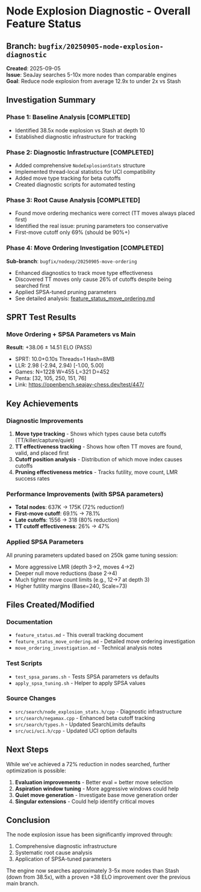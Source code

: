 # Node Explosion Diagnostic - Overall Feature Status

## Branch: `bugfix/20250905-node-explosion-diagnostic`
**Created**: 2025-09-05  
**Issue**: SeaJay searches 5-10x more nodes than comparable engines  
**Goal**: Reduce node explosion from average 12.9x to under 2x vs Stash

## Investigation Summary

### Phase 1: Baseline Analysis [COMPLETED]
- Identified 38.5x node explosion vs Stash at depth 10
- Established diagnostic infrastructure for tracking

### Phase 2: Diagnostic Infrastructure [COMPLETED]
- Added comprehensive `NodeExplosionStats` structure
- Implemented thread-local statistics for UCI compatibility
- Added move type tracking for beta cutoffs
- Created diagnostic scripts for automated testing

### Phase 3: Root Cause Analysis [COMPLETED]
- Found move ordering mechanics were correct (TT moves always placed first)
- Identified the real issue: pruning parameters too conservative
- First-move cutoff only 69% (should be 90%+)

### Phase 4: Move Ordering Investigation [COMPLETED]
**Sub-branch**: `bugfix/nodexp/20250905-move-ordering`
- Enhanced diagnostics to track move type effectiveness
- Discovered TT moves only cause 26% of cutoffs despite being searched first
- Applied SPSA-tuned pruning parameters
- See detailed analysis: [feature_status_move_ordering.md](feature_status_move_ordering.md)

## SPRT Test Results

### Move Ordering + SPSA Parameters vs Main
**Result**: +38.06 ± 14.51 ELO (PASS)
- SPRT: 10.0+0.10s Threads=1 Hash=8MB
- LLR: 2.98 (-2.94, 2.94) [-1.00, 5.00]
- Games: N=1228 W=455 L=321 D=452
- Penta: [32, 105, 250, 151, 76]
- Link: https://openbench.seajay-chess.dev/test/447/

## Key Achievements

### Diagnostic Improvements
1. **Move type tracking** - Shows which types cause beta cutoffs (TT/killer/capture/quiet)
2. **TT effectiveness tracking** - Shows how often TT moves are found, valid, and placed first
3. **Cutoff position analysis** - Distribution of which move index causes cutoffs
4. **Pruning effectiveness metrics** - Tracks futility, move count, LMR success rates

### Performance Improvements (with SPSA parameters)
- **Total nodes**: 637K → 175K (72% reduction!)
- **First-move cutoff**: 69.1% → 78.1%
- **Late cutoffs**: 1556 → 318 (80% reduction)
- **TT cutoff effectiveness**: 26% → 47%

### Applied SPSA Parameters
All pruning parameters updated based on 250k game tuning session:
- More aggressive LMR (depth 3→2, moves 4→2)
- Deeper null move reductions (base 2→4)
- Much tighter move count limits (e.g., 12→7 at depth 3)
- Higher futility margins (Base=240, Scale=73)

## Files Created/Modified

### Documentation
- `feature_status.md` - This overall tracking document
- `feature_status_move_ordering.md` - Detailed move ordering investigation
- `move_ordering_investigation.md` - Technical analysis notes

### Test Scripts
- `test_spsa_params.sh` - Tests SPSA parameters vs defaults
- `apply_spsa_tuning.sh` - Helper to apply SPSA values

### Source Changes
- `src/search/node_explosion_stats.h/cpp` - Diagnostic infrastructure
- `src/search/negamax.cpp` - Enhanced beta cutoff tracking
- `src/search/types.h` - Updated SearchLimits defaults
- `src/uci/uci.h/cpp` - Updated UCI option defaults

## Next Steps

While we've achieved a 72% reduction in nodes searched, further optimization is possible:

1. **Evaluation improvements** - Better eval = better move selection
2. **Aspiration window tuning** - More aggressive windows could help
3. **Quiet move generation** - Investigate base move generation order
4. **Singular extensions** - Could help identify critical moves

## Conclusion

The node explosion issue has been significantly improved through:
1. Comprehensive diagnostic infrastructure
2. Systematic root cause analysis  
3. Application of SPSA-tuned parameters

The engine now searches approximately 3-5x more nodes than Stash (down from 38.5x), with a proven +38 ELO improvement over the previous main branch.
